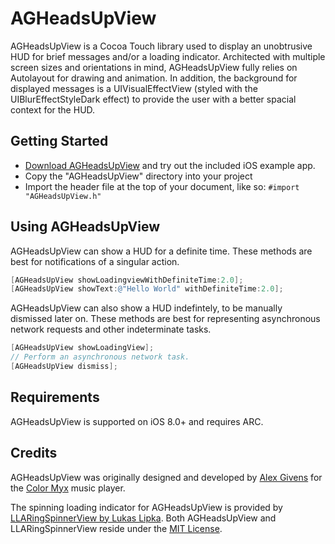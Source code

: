# AGHeadsUpView

AGHeadsUpView is a Cocoa Touch library used to display an unobtrusive HUD for brief messages and/or a loading indicator. Architected with multiple screen sizes and orientations in mind, AGHeadsUpView fully relies on Autolayout for drawing and animation. In addition, the background for displayed messages is a UIVisualEffectView (styled with the UIBlurEffectStyleDark effect) to provide the user with a better spacial context for the HUD. 

## Getting Started

- [Download AGHeadsUpView](https://github.com/alexgivens/AGHeadsUpView/archive/master.zip) and try out the included iOS example app.
- Copy the "AGHeadsUpView" directory into your project
- Import the header file at the top of your document, like so: ```#import "AGHeadsUpView.h"```

## Using AGHeadsUpView

AGHeadsUpView can show a HUD for a definite time. These methods are best for notifications of a singular action.

```objective-c
[AGHeadsUpView showLoadingviewWithDefiniteTime:2.0];
[AGHeadsUpView showText:@"Hello World" withDefiniteTime:2.0];
```

AGHeadsUpView can also show a HUD indefintely, to be manually dismissed later on. These methods are best for representing asynchronous network requests and other indeterminate tasks.

```objective-c
[AGHeadsUpView showLoadingView];
// Perform an asynchronous network task.
[AGHeadsUpView dismiss];
```

## Requirements

AGHeadsUpView is supported on iOS 8.0+ and requires ARC. 

## Credits

AGHeadsUpView was originally designed and developed by [Alex Givens](http://alexgivens.com) for the [Color Myx](https://itunes.apple.com/us/app/color-myx/id937256071?mt=8) music player. 

The spinning loading indicator for AGHeadsUpView is provided by [LLARingSpinnerView by Lukas Lipka](https://github.com/lipka/LLARingSpinnerView). Both AGHeadsUpView and LLARingSpinnerView reside under the [MIT License](https://github.com/AlexGivens/AGHeadsUpView/blob/master/LICENSE).


